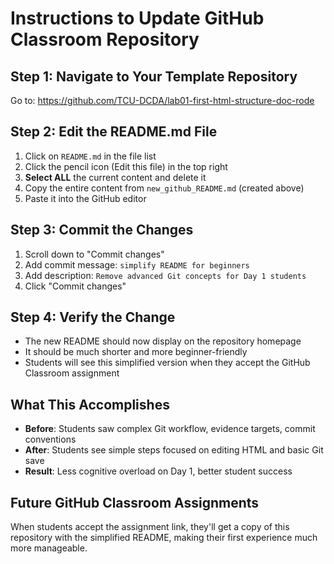 # Instructions to Update GitHub Classroom Repository

## Step 1: Navigate to Your Template Repository
Go to: https://github.com/TCU-DCDA/lab01-first-html-structure-doc-rode

## Step 2: Edit the README.md File
1. Click on `README.md` in the file list
2. Click the pencil icon (Edit this file) in the top right
3. **Select ALL** the current content and delete it
4. Copy the entire content from `new_github_README.md` (created above)
5. Paste it into the GitHub editor

## Step 3: Commit the Changes
1. Scroll down to "Commit changes"
2. Add commit message: `simplify README for beginners`
3. Add description: `Remove advanced Git concepts for Day 1 students`
4. Click "Commit changes"

## Step 4: Verify the Change
- The new README should now display on the repository homepage
- It should be much shorter and more beginner-friendly
- Students will see this simplified version when they accept the GitHub Classroom assignment

## What This Accomplishes
- **Before**: Students saw complex Git workflow, evidence targets, commit conventions
- **After**: Students see simple steps focused on editing HTML and basic Git save
- **Result**: Less cognitive overload on Day 1, better student success

## Future GitHub Classroom Assignments
When students accept the assignment link, they'll get a copy of this repository with the simplified README, making their first experience much more manageable.
